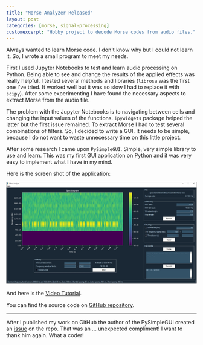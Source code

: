 ```yaml
---
title: "Morse Analyzer Released"
layout: post
categories: [morse, signal-processing]
customexcerpt: "Hobby project to decode Morse codes from audio files."
---
```


Always wanted to learn Morse code. I don't know why but I could not learn it. So, I wrote a small program to meet my
needs.

First I used Jupyter Notebooks to test and learn audio processing on Python. Being able to see and change the results of
the applied effects was really helpful. I tested several methods and libraries (`librosa` was the first one I've tried.
It worked well but it was so slow I had to replace it with `scipy`). After some experimenting I have found the necessary
aspects to extract Morse from the audio file.

The problem with the Jupyter Notebooks is to navigating between cells and changing the input values of the functions.
`ipywidgets` package helped the latter but the first issue remained. To extract Morse I had to test several
combinations of filters. So, I decided to write a GUI. It needs to be simple, because I do not want to waste unnecessary
time on this little project.

After some research I came upon `PySimpleGUI`. Simple, very simple library to use and learn. This was my first GUI
application on Python and it was very easy to implement what I have in my mind.

Here is the screen shot of the application:

<div class="img-wrapper no-scroll" markdown="block">

![ss](https://github.com/spaceymonk/morse-analyzer/raw/master/ss.jpg)

</div>

And here is the [Video Tutorial](https://youtu.be/KeBg3VXJFjk).

You can find the source code on [GitHub repository](https://github.com/spaceymonk/morse-analyzer).

------

After I published my work on GitHub the author of the PySimpleGUI created an
[issue](https://github.com/spaceymonk/morse-analyzer/issues/1) on the repo. That was an ... unexpected compliment! I
want to thank him again. What a coder!

